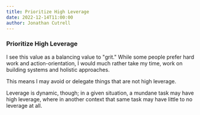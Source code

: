 ```yaml
---
title: Prioritize High Leverage
date: 2022-12-14T11:00:00
author: Jonathan Cutrell
---
```


### Prioritize High Leverage

I see this value as a balancing value to "grit." While some people prefer hard work and action-orientation, I would much rather take my time, work on building systems and holistic approaches.

This means I may avoid or delegate things that are not high leverage.

Leverage is dynamic, though; in a given situation, a mundane task may have high leverage, where in another context that same task may have little to no leverage at all.
